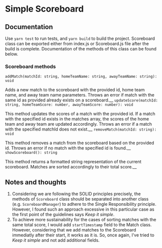 # Simple Scoreboard
## Documentation
Use `yarn test` to run tests, and `yarn build` to build the project. Scoreboard class can be exported either from index.js or Scoreboard.js file after the build is complete. Documentation of the methods of this class can be found below.

### Scoreboard methods
`addMatch(matchId: string, homeTeamName: string, awayTeamName: string): void`

Adds a new match to the scoreboard with the provided id, home team name, and away team name parameters. Throws an error if match with the same id as provided already exists on a scoreboard.__
`updateScore(matchId: string, homeTeamScore: number, awayTeamScore: number): void`

This method updates the scores of a match with the provided id. If a match with the specified id exists in the matches array, the scores of the home team and away team are updated accordingly. Throws an error if a match with the specified matchId does not exist.__
`removeMatch(matchId: string): void`

This method removes a match from the scoreboard based on the provided id. Throws an error if no match with the specified id is found.__
`showScoreboard(): string`

This method returns a formatted string representation of the current scoreboard. Matches are sorted accordingly to their total score.__

## Notes and thoughts
1) Considering we are following the SOLID principles precisely, the methods of `Scoreboard` class should be separated into another class (e.g. `ScoreboardManager`) to adhere to the Single Responsibility principle. However, I found such an approach excessive in this particular case as the first point of the guidelines says *Keep it simple*. 
2) To achieve more sustainability for the cases of sorting matches with the same total score, I would add `startTimestamp` field to the Match class. However, considering that we add matches to the Scoreboard immediatly after their start, it works as it is. So, once again, I've tried to *Keep it simple* and not add additional fields.
